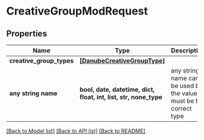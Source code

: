 # CreativeGroupModRequest


## Properties
Name | Type | Description | Notes
------------ | ------------- | ------------- | -------------
**creative_group_types** | [**[DanubeCreativeGroupType]**](DanubeCreativeGroupType.md) |  | [optional] 
**any string name** | **bool, date, datetime, dict, float, int, list, str, none_type** | any string name can be used but the value must be the correct type | [optional]

[[Back to Model list]](../README.md#documentation-for-models) [[Back to API list]](../README.md#documentation-for-api-endpoints) [[Back to README]](../README.md)


